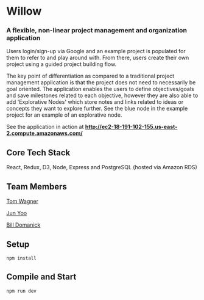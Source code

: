 # Willow

### A flexible, non-linear project management and organization application

Users login/sign-up via Google and an example project is populated for them to refer to and play around with. From there, users create their own project using a guided project building flow.

The key point of differentiation as compared to a traditional project management application is that the project does not need to necessarily be goal oriented. The application enables the users to define objectives/goals and save milestones related to each objective, however they are also able to add 'Explorative Nodes' which store notes and links related to ideas or concepts they want to explore further. See the blue node in the example project for an example of an explorative node.

See the application in action at __http://ec2-18-191-102-155.us-east-2.compute.amazonaws.com/__


Core Tech Stack
----
React, Redux, D3, Node, Express and PostgreSQL (hosted via Amazon RDS)


Team Members
----
[Tom Wagner](https://github.com/tom-wagner)

[Jun Yoo](https://github.com/jyoo13495)

[Bill Domanick](https://github.com/mrMustachos/)


Setup
----
```
npm install
```


Compile and Start
----
```
npm run dev
```
